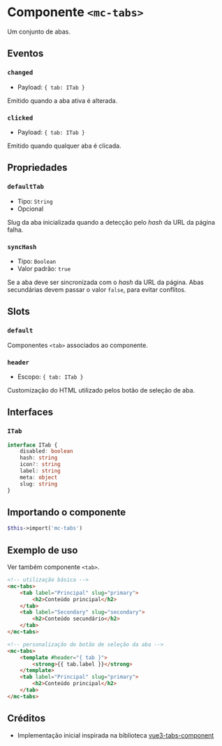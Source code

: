 # Componente `<mc-tabs>`

Um conjunto de abas.

## Eventos

### `changed`

- Payload: `{ tab: ITab }`

Emitido quando a aba ativa é alterada.

### `clicked`

- Payload: `{ tab: ITab }`

Emitido quando qualquer aba é clicada.

## Propriedades

### `defaultTab`

- Tipo: `String`
- Opcional

Slug da aba inicializada quando a detecção pelo *hash* da URL da página falha.

### `syncHash`

- Tipo: `Boolean`
- Valor padrão: `true`

Se a aba deve ser sincronizada com o *hash* da URL da página. Abas secundárias devem passar o valor `false`, para evitar conflitos.

## Slots

### `default`

Componentes `<tab>` associados ao componente.

### `header`

- Escopo: `{ tab: ITab }`

Customização do HTML utilizado pelos botão de seleção de aba.

## Interfaces

### `ITab`

```ts
interface ITab {
    disabled: boolean
    hash: string
    icon?: string
    label: string
    meta: object
    slug: string
}
```

## Importando o componente

```php
$this->import('mc-tabs')
```

## Exemplo de uso

Ver também componente `<tab>`.

```html
<!-- utilização básica -->
<mc-tabs>
    <tab label="Principal" slug="primary">
        <h2>Conteúdo principal</h2>
    </tab>
    <tab label="Secondary" slug="secondary">
        <h2>Conteúdo secundário</h2>
    </tab>
</mc-tabs>

<!-- personalização do botão de seleção da aba -->
<mc-tabs>
    <template #header="{ tab }">
        <strong>{{ tab.label }}</strong>
    </template>
    <tab label="Principal" slug="primary">
        <h2>Conteúdo principal</h2>
    </tab>
</mc-tabs>
```

## Créditos

- Implementação inicial inspirada na biblioteca [vue3-tabs-component](https://github.com/Jacobs63/vue3-tabs-component)
